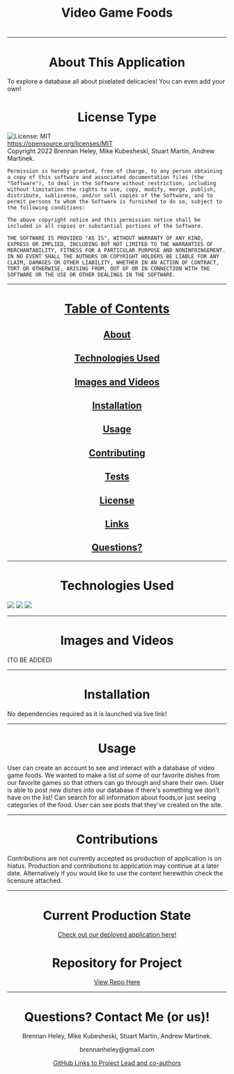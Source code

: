 <h1 align="center" id="top"> Video Game Foods </h1>
  <h1 align="center"></h1>
  
  ---
  
  <h1 align="center" id="about">About This Application</h1>
  
  To explore a database all about pixelated delicacies! You can even add your own!

  <h1 align="center" id="license">License Type</h1>


  ![License: MIT](https://img.shields.io/badge/License-MIT-yellow.svg)
  <br>
  https://opensource.org/licenses/MIT
  <br>
  Copyright 2022 Brennan Heley, Mike Kubesheski, Stuart Martin, Andrew Martinek. 

    Permission is hereby granted, free of charge, to any person obtaining a copy of this software and associated documentation files (the "Software"), to deal in the Software without restriction, including without limitation the rights to use, copy, modify, merge, publish, distribute, sublicense, and/or sell copies of the Software, and to permit persons to whom the Software is furnished to do so, subject to the following conditions:
    
    The above copyright notice and this permission notice shall be included in all copies or substantial portions of the Software.
    
    THE SOFTWARE IS PROVIDED "AS IS", WITHOUT WARRANTY OF ANY KIND, EXPRESS OR IMPLIED, INCLUDING BUT NOT LIMITED TO THE WARRANTIES OF MERCHANTABILITY, FITNESS FOR A PARTICULAR PURPOSE AND NONINFRINGEMENT. IN NO EVENT SHALL THE AUTHORS OR COPYRIGHT HOLDERS BE LIABLE FOR ANY CLAIM, DAMAGES OR OTHER LIABILITY, WHETHER IN AN ACTION OF CONTRACT, TORT OR OTHERWISE, ARISING FROM, OUT OF OR IN CONNECTION WITH THE SOFTWARE OR THE USE OR OTHER DEALINGS IN THE SOFTWARE.
  
  ---
  
  <h1 align="center"><a href="#top">Table of Contents</a></h1>
  <h2 align="center"><a href="#about">About</a></h2>
  <h2 align="center"><a href="#technologies">Technologies Used</a></h2>
  <h2 align="center"><a href="#images">Images and Videos</a></h2>
  <h2 align="center"><a href="#installation">Installation</a></h2>
  <h2 align="center"><a href="#usage">Usage</a></h2>
  <h2 align="center"><a href="#contributing">Contributing</a></h2>
  <h2 align="center"><a href="#tests">Tests</a></h2>
  <h2 align="center"><a href="#license">License</a></h2>
  <h2 align="center"><a href="#current">Links</a></h2>
  <h2 align="center"><a href="#questions">Questions?</a></h2>
  
  ---
  
  <h1 align="center" id="technologies">Technologies Used</h1>
  
  <img src="https://img.shields.io/badge/HTML-orange"/> 

  <img src="https://img.shields.io/badge/CSS-blue"/> 

  <img src="https://img.shields.io/badge/JavaScript-red"/>
  
  ---
  
  <h1 align="center" id="images">Images and Videos</h1>
  
  (TO BE ADDED)
  
  ---
  
  <h1 align="center" id="installation">Installation</h1>
  
  No dependencies required as it is launched via live link!
  
  ---
  
  <h1 align="center" id="usage">Usage</h1>
  
  User can create an account to see and interact with a database of video game foods. We wanted to make a list of some of our favorite dishes from our favorite games so that others can go through and share their own. User is able to post new dishes into our database if there's something we don't have on the list! Can search for all information about foods,or just seeing categories of the food. User can see posts that they've created on the site.
  
  ---
  
  <h1 align="center" id="contributions">Contributions</h1>
  
  Contributions are not currently accepted as production of application is on hiatus. Production and contributions to application may continue at a later date. Alternatively if you would like to use the content herewithin check the licensure attached.
  
  ---
  
  <h1 align="center"id="current">Current Production State</h1>
  
  <p align="center"><a href="https://immense-everglades-18017.herokuapp.com/">Check out our deployed application here!</a></p>
  
  <h1 align="center">Repository for Project</h1>
  
  <p align="center"><a href="https://github.com/brennan64/vgf-db">View Repo Here</a></p>
  
  ---
  
  <h1 align="center" id="questions">Questions? Contact Me (or us)!</h1>
  
  <p align="center">Brennan Heley, Mike Kubesheski, Stuart Martin, Andrew Martinek.</p>
  <p align="center">brennanheley@gmail.com</p>
  <p align="center"><a href="https://github.com/https://github.com/brennan64 https://github.com/Imkubes https://github.com/StuMartin22 https://github.com/Minnesotaboy2" >GitHub Links to Project Lead and co-authors</a></p>